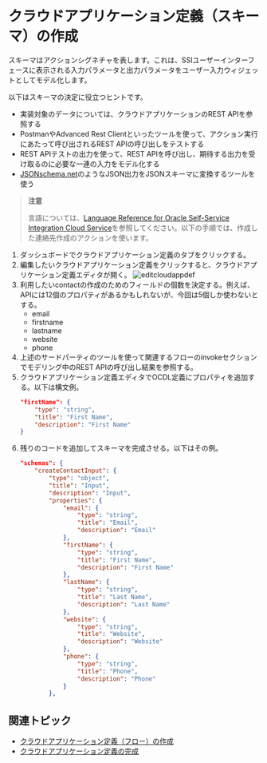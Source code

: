 # クラウドアプリケーション定義（スキーマ）の作成

スキーマはアクションシグネチャを表します。これは、SSIユーザーインターフェースに表示される入力パラメータと出力パラメータをユーザー入力ウィジェットとしてモデル化します。

以下はスキーマの決定に役立つヒントです。

- 実装対象のデータについては、クラウドアプリケーションのREST APIを参照する
- PostmanやAdvanced Rest Clientといったツールを使って、アクション実行にあたって呼び出されるREST APIの呼び出しをテストする
- REST APIテストの出力を使って、REST APIを呼び出し、期待する出力を受け取るのに必要な一連の入力をモデル化する
- [JSONschema.net](https://jsonschema.net/)のようなJSON出力をJSONスキーマに変換するツールを使う

> **注意**
>
> 言語については、[Language Reference for Oracle Self-Service Integration Cloud Service](https://docs.oracle.com/en/cloud/paas/self-service-integration-cloud/ssidg/oracle-self-service-integration-connector-definition-language.html)を参照してください。以下の手順では、作成した連絡先作成のアクションを使います。

1. ダッシュボードでクラウドアプリケーション定義のタブをクリックする。
2. 編集したいクラウドアプリケーション定義をクリックすると、クラウドアプリケーション定義エディタが開く。
    ![editcloudappdef](https://docs.oracle.com/en/cloud/paas/self-service-integration-cloud/ssiag/img/editcloudappdef.png)
3. 利用したいcontactの作成のためのフィールドの個数を決定する。例えば、APIには12個のプロパティがあるかもしれないが、今回は5個しか使わないとする。
    - email
    - firstname
    - lastname
    - website
    - phone
4. 上述のサードパーティのツールを使って関連するフローのinvokeセクションでモデリング中のREST APIの呼び出し結果を参照する。
5. クラウドアプリケーション定義エディタでOCDL定義にプロパティを追加する。以下は構文例。
    ```json
    "firstName": {
        "type": "string",
        "title": "First Name",
        "description": "First Name"
    }
    ```
6. 残りのコードを追加してスキーマを完成させる。以下はその例。
    ```json
    "schemas": {
        "createContactInput": {
            "type": "object",
            "title": "Input",
            "description": "Input",
            "properties": {
                "email": {
                    "type": "string",
                    "title": "Email",
                    "description": "Email"
                },
                "firstName": {
                    "type": "string",
                    "title": "First Name",
                    "description": "First Name"
                },
                "lastName": {
                    "type": "string",
                    "title": "Last Name",
                    "description": "Last Name"
                },
                "website": {
                    "type": "string",
                    "title": "Website",
                    "description": "Website"
                },
                "phone": {
                    "type": "string",
                    "title": "Phone",
                    "description": "Phone"
                }
            },
    ```

## 関連トピック

- [クラウドアプリケーション定義（フロー）の作成](CustomCloudApp_3_4.md)
- [クラウドアプリケーション定義の完成](CustomCloudApp_3_6.md)
